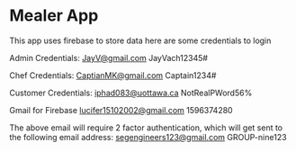 # Mealer App
This app uses firebase to store data here are some credentials to login

 Admin Credentials:
JayV@gmail.com JayVach12345#

Chef Credentials: CaptianMK@gmail.com Captain1234#

Customer Credentials: iphad083@uottawa.ca NotRealPWord56%

Gmail for Firebase lucifer15102002@gmail.com 1596374280

The above email will require 2 factor authentication, which will get sent to the following email address:
segengineers123@gmail.com
GROUP-nine123
